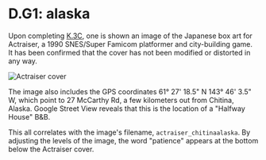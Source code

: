 # D.G1: alaska

Upon completing [K.3C](../keys.md#3c-oohhyayamp), one is shown an image of the Japanese box art for Actraiser, a 1990 SNES/Super Famicom platformer and city-building game.
It has been confirmed that the cover has not been modified or distorted in any way.

![Actraiser cover](../../assets/1.d.g1.actraiser_chitinaalaska.png)

The image also includes the GPS coordinates 61° 27' 18.5" N 143° 46' 3.5" W, which point to 27 McCarthy Rd, a few kilometers out from Chitina, Alaska.
Google Street View reveals that this is the location of a "Halfway House" B&B.

This all correlates with the image's filename, `actraiser_chitinaalaska`.
By adjusting the levels of the image, the word "patience" appears at the bottom below the Actraiser cover.
